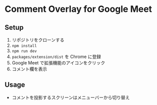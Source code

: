 # Comment Overlay for Google Meet

## Setup

1. リポジトリをクローンする
1. `npm install`
1. `npm run dev`
1. `packages/extension/dist` を Chrome に登録
1. Google Meet で拡張機能のアイコンをクリック
1. コメント欄を表示

## Usage

- コメントを投影するスクリーンはメニューバーから切り替え